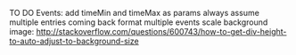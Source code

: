 TO DO
Events:
add timeMin and timeMax as params
always assume multiple entries coming back
format multiple events
scale background image: http://stackoverflow.com/questions/600743/how-to-get-div-height-to-auto-adjust-to-background-size